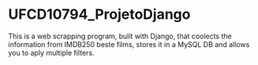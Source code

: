 # UFCD10794_ProjetoDjango

This is a web scrapping program, bulit with Django, that coolects the information from IMDB250 beste films, stores it in a MySQL DB and allows you to aply multiple filters.
